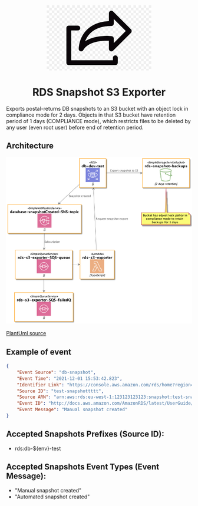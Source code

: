 <div align="center">

![](./docs/db-export.png)

# RDS Snapshot S3 Exporter

</div>

Exports postal-returns DB snapshots to an S3 bucket with an object lock in compliance mode for 2 days. Objects in that S3 bucket have retention period of 1 days (COMPLIANCE mode), which restricts files to be deleted by any user (even root user) before end of retention period.

## Architecture

![](./docs/architecture.png)

[PlantUml source](./docs/architecture.puml)

## Example of event

```json
{
    "Event Source": "db-snapshot",
    "Event Time": "2021-12-01 15:53:42.823",
    "Identifier Link": "https://console.aws.amazon.com/rds/home?region=eu-west-1#snapshot:id=test-snapshottttt",
    "Source ID": "test-snapshottttt",
    "Source ARN": "arn:aws:rds:eu-west-1:123123123123:snapshot:test-snapshottttt",
    "Event ID": "http://docs.aws.amazon.com/AmazonRDS/latest/UserGuide/USER_Events.html#RDS-EVENT-0042",
    "Event Message": "Manual snapshot created"
}
```

## Accepted Snapshots Prefixes (Source ID):

- rds:db-${env}-test

## Accepted Snapshots Event Types (Event Message):

- "Manual snapshot created"
- "Automated snapshot created"
